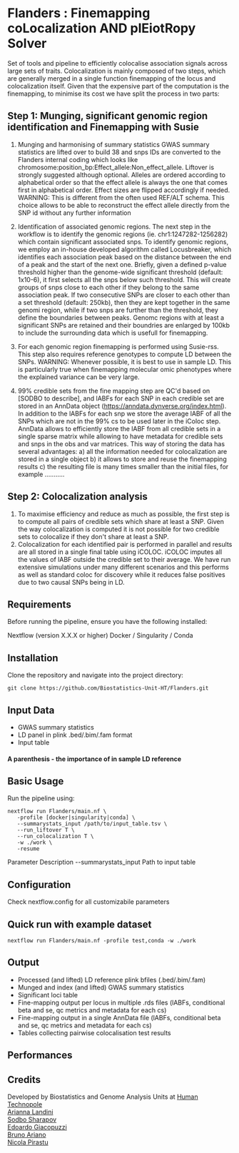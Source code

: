 # Flanders : Finemapping coLocalization AND plEiotRopy Solver	

Set of tools and pipeline to efficiently colocalise association signals across large sets of traits.
Colocalization is mainly composed of two steps, which are generally merged in a single function finemapping of the locus and colocalization itself. Given that the expensive part of the computation is the finemapping, to minimise its cost we have split the process in two parts:    

## Step 1: Munging, significant genomic region identification and Finemapping with Susie

1) Munging and harmonising of summary statistics
   GWAS summary statistics are lifted over to build 38 and snps IDs are converted to the Flanders internal coding which looks like chromosome:position_bp:Effect_allele:Non_effect_allele. Liftover is strongly suggested although optional.
   Alleles are ordered according to alphabetical order so that the effect allele is always the one that comes first in alphabetical order. Effect sizes are flipped accordingly if needed.
   WARNING: This is different from the often used REF/ALT schema. This choice allows to be able to reconstruct the effect allele directly from the SNP id without any further information
   
2) Identification of associated genomic regions.
   The next step in the workflow is to identify the genomic regions (ie. chr1:1247282-1256282) which contain significant associated snps.
   To identify genomic regions, we employ an in-house developed algorithm called Locusbreaker, which identifies each association peak based on the distance between the end of a peak and the start of the next one.
   Briefly, given a defined p-value threshold higher than the genome-wide significant threshold (default: 1x10-6), it first selects all the snps below such threshold. This will create groups of snps close to each other if they belong to the 
   same association peak. If two consecutive SNPs are closer to each other than a set threshold (default: 250kb), then they are kept together in the same genomi region, while if two snps are further than the threshold, they define the 
   boundaries between peaks.  Genomc regions with at least a significant SNPs are retained and their boundries are enlarged by 100kb to include the surrounding data which is usefull for finemapping.

3) For each genomic region finemapping is performed using Susie-rss. This step also requires reference genotypes to compute LD between the SNPs. WARNING: Whenever possible, it is best to use in sample LD. This is particularly true when 
   finemapping molecular omic phenotypes where the explained variance can be very large.

4) 99% credible sets from the fine mapping step are QC'd based on [SODBO to describe], and lABFs for each SNP in each credible set are stored in an AnnData object (https://anndata.dynverse.org/index.html). In addition to the lABFs for each snp 
   we store the average lABF of all the SNPs which are not in the 99% cs to be used later in the iColoc step.
   AnnData allows to efficiently store the lABF from all credible sets in a single sparse matrix while allowing to have metadata for credible sets and snps in the obs and var matrices. This way of storing the data has several advantages: a) all 
   the information needed for colocalization are stored in a single object b) it allows to store and reuse the finemapping results c) the resulting file is many times smaller than the initial files, for example ........... 

## Step 2: Colocalization analysis

1) To maximise efficiency and reduce as much as possible, the first step is to compute all pairs of credible sets which share at least a SNP. Given the way colocalization is computed it is not possible for two credible sets to colocalize if they don't share at least a SNP.
2) Colocalization for each identified pair is performed in parallel and results are all stored in a single final table using iCOLOC. iCOLOC imputes all the values of lABF outside the credible set to their average. We have run extensive simulations under many different scenarios and this performs as well as standard coloc for discovery while it reduces false positives due to two causal SNPs being in LD.



## Requirements
Before running the pipeline, ensure you have the following installed:

Nextflow (version X.X.X or higher)
Docker / Singularity / Conda


## Installation
Clone the repository and navigate into the project directory:
```
git clone https://github.com/Biostatistics-Unit-HT/Flanders.git
```

## Input Data
- GWAS summary statistics
- LD panel in plink .bed/.bim/.fam format
- Input table

#### A parenthesis - the importance of in sample LD reference

## Basic Usage
Run the pipeline using:

```
nextflow run Flanders/main.nf \
   -profile [docker|singularity|conda] \
   --summarystats_input /path/to/input_table.tsv \
   --run_liftover T \
   --run_colocalization T \
   -w ./work \
   -resume
```
Parameter	Description
--summarystats_input	Path to input table

## Configuration
Check nextflow.config for all customizabile parameters


## Quick run with example dataset
```
nextflow run Flanders/main.nf -profile test,conda -w ./work
```

## Output
- Processed (and lifted) LD reference plink bfiles (.bed/.bim/.fam)
- Munged and index (and lifted) GWAS summary statistics
- Significant loci table
- Fine-mapping output per locus in multiple .rds files (lABFs, conditional beta and se, qc metrics and metadata for each cs)
- Fine-mapping output in a single AnnData file (lABFs, conditional beta and se, qc metrics and metadata for each cs)
- Tables collecting pairwise colocalisation test results

## Performances


## Credits
Developed by Biostatistics and Genome Analysis Units at [Human Technopole](https://humantechnopole.it/en/)<br>
[Arianna Landini](mailto:arianna.landini@fht.org)<br>
[Sodbo Sharapov](mailto:sodbo.sharapov@fht.org)<br>
[Edoardo Giacopuzzi](mailto:edoardo.giacopuzzi@fht.org)<br>
[Bruno Ariano](mailto:bruno.ariano@fht.org)<br>
[Nicola Pirastu](mailto:nicola.pirastu@fht.org)<br>


